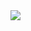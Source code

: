 <html> 
<head>
    <script src="https://aframe.io/releases/0.8.0/aframe.min.js"></script>
  </head>
  <body>
<a-assets>
<img id="sponch" src="https://raw.githubusercontent.com/immunesystemvr/Immune-System-VR/master/unnamed.png">
</a-assets>
<a-scene>
<a-sky color="#000000"></a-sky>
<a-entity obj-model="obj: url(https://raw.githubusercontent.com/immunesystemvr/Immune-System-VR/master/vein.obj)" material="color: red;" position="0.3 0 -2"></a-entity>
<a-entity obj-model="obj: url(https://raw.githubusercontent.com/immunesystemvr/Immune-System-VR/master/marrow.obj);" material= "src: url(https://raw.githubusercontent.com/immunesystemvr/Immune-System-VR/master/docs/unnamed.png)" position=".044 0 -1.99"></a-entity>
<a-entity obj-model="obj: url(https://raw.githubusercontent.com/immunesystemvr/Immune-System-VR/master/boni.obj)" material="color: white;" position="0.044 0.095 -0.9"></a-entity>
</a-scene>
  </body>
</html>
